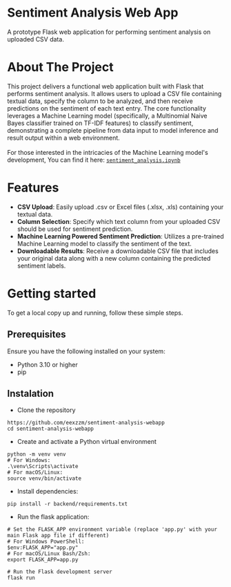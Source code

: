 # Sentiment Analysis Web App
A prototype Flask web application for performing sentiment analysis on uploaded CSV data.

# About The Project
This project delivers a functional web application built with Flask that performs sentiment analysis. It allows users to upload a CSV file containing textual data, specify the column to be analyzed, and then receive predictions on the sentiment of each text entry. The core functionality leverages a Machine Learning model (specifically, a Multinomial Naive Bayes classifier trained on TF-IDF features) to classify sentiment, demonstrating a complete pipeline from data input to model inference and result output within a web environment.<br/><br/>
For those interested in the intricacies of the Machine Learning model's development, You can find it here: [`sentiment_analysis.ipynb`](./notebooks/sentiment_analysis.ipynb)

# Features
- **CSV Upload**: Easily upload .csv or Excel files (.xlsx, .xls) containing your textual data.
- **Column Selection**: Specify which text column from your uploaded CSV should be used for sentiment prediction.
- **Machine Learning Powered Sentiment Prediction**: Utilizes a pre-trained Machine Learning model to classify the sentiment of the text.
- **Downloadable Results**: Receive a downloadable CSV file that includes your original data along with a new column containing the predicted sentiment labels.

# Getting started
To get a local copy up and running, follow these simple steps.

## Prerequisites
Ensure you have the following installed on your system:
- Python 3.10 or higher
- pip

## Instalation
- Clone the repository
```
https://github.com/eexzzm/sentiment-analysis-webapp
cd sentiment-analysis-webapp
```

- Create and activate a Python virtual environment
```
python -m venv venv
# For Windows:
.\venv\Scripts\activate
# For macOS/Linux:
source venv/bin/activate
```

- Install dependencies:
```
pip install -r backend/requirements.txt
```

- Run the flask application:
```
# Set the FLASK_APP environment variable (replace 'app.py' with your main Flask app file if different)
# For Windows PowerShell:
$env:FLASK_APP="app.py"
# For macOS/Linux Bash/Zsh:
export FLASK_APP=app.py

# Run the Flask development server
flask run
```